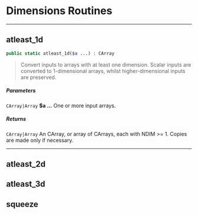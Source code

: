 # Dimensions Routines

---

## atleast_1d
```php
public static atleast_1d($a ...) : CArray
```
> Convert inputs to arrays with at least one dimension.
> Scalar inputs are converted to 1-dimensional arrays, whilst higher-dimensional inputs are preserved.

##### Parameters

`CArray|Array` **$a ...** One or more input arrays.

##### Returns

`CArray|Array` An CArray, or array of CArrays, each with NDIM >= 1. Copies are made only if necessary.

---

## atleast_2d


## atleast_3d

## squeeze